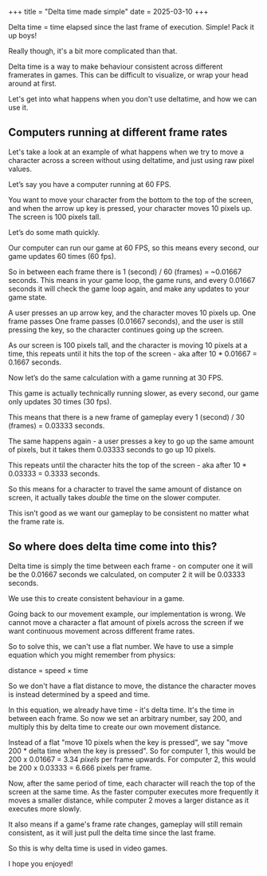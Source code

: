 +++
title = "Delta time made simple"
date = 2025-03-10
+++

Delta time = time elapsed since the last frame of execution.
Simple! Pack it up boys!

Really though, it's a bit more complicated than that.

Delta time is a way to make behaviour consistent across different framerates in games. This can be difficult to visualize, or wrap your head around at first.

Let's get into what happens when you don't use deltatime, and how we can use it.

## Computers running at different frame rates

Let's take a look at an example of what happens when we try to move a character across a screen without using deltatime, and just using raw pixel values.

Let’s say you have a computer running at 60 FPS.

You want to move your character from the bottom to the top of the screen, and when the arrow up key is pressed, your character moves 10 pixels up. The screen is 100 pixels tall.

Let’s do some math quickly.

Our computer can run our game at 60 FPS, so this means every second, our game updates 60 times (60 fps).

So in between each frame there is 1 (second) / 60 (frames) = ~0.01667 seconds. This means in your game loop, the game runs, and every 0.01667 seconds it will check the game loop again, and make any updates to your game state.

A user presses an up arrow key, and the character moves 10 pixels up. One frame passes One frame passes (0.01667 seconds), and the user is still pressing the key, so the character continues going up the screen.

As our screen is 100 pixels tall, and the character is moving 10 pixels at a time, this repeats until it hits the top of the screen - aka after 10 * 0.01667 = 0.1667 seconds.

Now let’s do the same calculation with a game running at 30 FPS.

This game is actually technically running slower, as every second, our game only updates 30 times (30 fps).

This means that there is a new frame of gameplay every 1 (second) / 30 (frames) = 0.03333 seconds.

The same happens again - a user presses a key to go up the same amount of pixels, but it takes them 0.03333 seconds to go up 10 pixels.

This repeats until the character hits the top of the screen - aka after 10 * 0.03333 = 0.3333 seconds.

So this means for a character to travel the same amount of distance on screen, it actually takes *double* the time on the slower computer.

This isn’t good as we want our gameplay to be consistent no matter what the frame rate is.

## So where does delta time come into this?

Delta time is simply the time between each frame - on computer one it will be the 0.01667 seconds we calculated, on computer 2 it will be 0.03333 seconds.

We use this to create consistent behaviour in a game.

Going back to our movement example, our implementation is wrong. We cannot move a character a flat amount of pixels across the screen if we want continuous movement across different frame rates.

So to solve this, we can't use a flat number. We have to use a simple equation which you might remember from physics:

distance = speed × time

So we don't have a flat distance to move, the distance the character moves is instead determined by a speed and time.

In this equation, we already have time - it's delta time. It's the time in between each frame. So now we set an arbitrary number, say 200, and multiply this by delta time to create our own movement distance.

Instead of a flat "move 10 pixels when the key is pressed", we say "move 200 * delta time when the key is pressed". So for computer 1, this would be 200 x 0.01667 = 3.34 *pixels* per frame upwards. For computer 2, this would be 200 x 0.03333 = 6.666 pixels per frame.

Now, after the same period of time, each character will reach the top of the screen at the same time. As the faster computer executes more frequently it moves a smaller distance, while computer 2 moves a larger distance as it executes more slowly.

It also means if a game's frame rate changes, gameplay will still remain consistent, as it will just pull the delta time since the last frame.

So this is why delta time is used in video games.

I hope you enjoyed!
